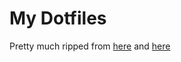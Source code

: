 My Dotfiles
========

Pretty much ripped from [here](https://github.com/paulirish/dotfiles) and [here]( https://github.com/mathiasbynens/dotfiles)

